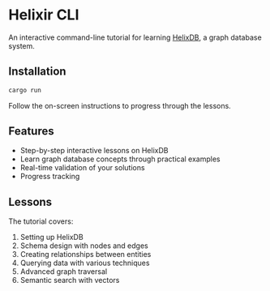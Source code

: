 # Helixir CLI

An interactive command-line tutorial for learning [HelixDB](https://helix-db.com), a graph database system.

## Installation

```bash
cargo run
```

Follow the on-screen instructions to progress through the lessons.

## Features

- Step-by-step interactive lessons on HelixDB
- Learn graph database concepts through practical examples
- Real-time validation of your solutions
- Progress tracking

## Lessons

The tutorial covers:

1. Setting up HelixDB
2. Schema design with nodes and edges
3. Creating relationships between entities
4. Querying data with various techniques
5. Advanced graph traversal
6. Semantic search with vectors

